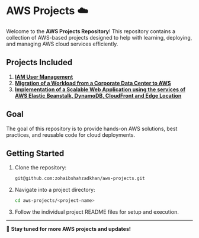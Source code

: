 # AWS Projects ☁️

Welcome to the **AWS Projects Repository**! This repository contains a collection of AWS-based projects designed to help with learning, deploying, and managing AWS cloud services efficiently.

##  Projects Included

1. **[IAM User Management](./IAM/Readme.md)**
2. **[Migration of a Workload from a Corporate Data Center to AWS](./Corporate-DataCenter-Migration//Readme.md)**
3. **[Implementation of a Scalable Web Application using the services of AWS Elastic Beanstalk, DynamoDB, CloudFront and Edge Location](./Scalable-App//Readme.md)**

##  Goal

The goal of this repository is to provide hands-on AWS solutions, best practices, and reusable code for cloud deployments.

##  Getting Started

1. Clone the repository:
   ```sh
   git@github.com:zohaibshahzadkhan/aws-projects.git
   ```
2. Navigate into a project directory:
   ```sh
   cd aws-projects/<project-name>
   ```
3. Follow the individual project README files for setup and execution.

---

🔹 **Stay tuned for more AWS projects and updates!**

